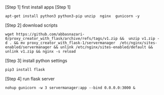 [Step 1] first install apps [Step 1]

    apt-get install python3 python3-pip unzip  nginx  gunicorn -y

[Step 2] download scripts

    wget https://github.com/abbasnazari-0/proxy_creator_with_flask/archive/refs/tags/v1.zip &&  unzip v1.zip -d . && mv proxy_creator_with_flask-1/servermanager  /etc/nginx/sites-enabled/servermanager && unlink /etc/nginx/sites-enabled/default && unlink v1.zip && nginx -s reload 

[Step 3] install python settings

    pip3 install flask  

[Step 4] run flask server

    nohup gunicorn -w 3 servermanager:app --bind 0.0.0.0:3000 &
